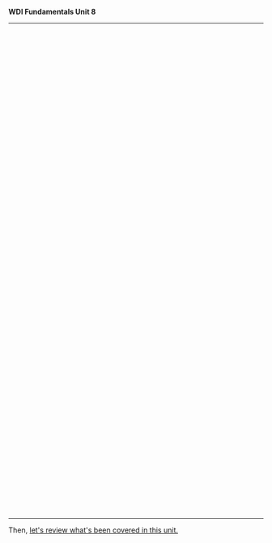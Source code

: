 **WDI Fundamentals Unit 8**

---

<!-- Change the width and height values to suit you best -->
<div class="typeform-widget" data-url="https://ga-immersives.typeform.com/to/aMPYd4" data-text="Unit 7" style="width:100%;height:950px;"></div>
<script>(function(){var qs,js,q,s,d=document,gi=d.getElementById,ce=d.createElement,gt=d.getElementsByTagName,id='typef_orm',b='https://s3-eu-west-1.amazonaws.com/share.typeform.com/';if(!gi.call(d,id)){js=ce.call(d,'script');js.id=id;js.src=b+'widget.js';q=gt.call(d,'script')[0];q.parentNode.insertBefore(js,q)}})()</script>


---

Then, [let's review what's been covered in this unit.](11_cheatsheet.md)
